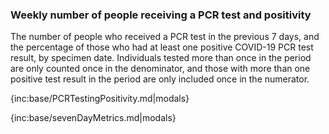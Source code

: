 ### Weekly number of people receiving a PCR test and positivity

The number of people who received a PCR test in the previous 7 days, and the percentage of those who had at least one positive COVID-19 PCR test result, by specimen date.
Individuals tested more than once in the period are only counted once in the denominator, and those with more than one positive test result in the period are only included once in the numerator.

{inc:base/PCRTestingPositivity.md|modals}

{inc:base/sevenDayMetrics.md|modals}
